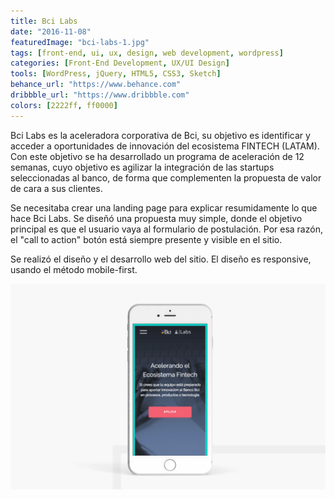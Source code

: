 ```yaml
---
title: Bci Labs
date: "2016-11-08"
featuredImage: "bci-labs-1.jpg"
tags: [front-end, ui, ux, design, web development, wordpress]
categories: [Front-End Development, UX/UI Design]
tools: [WordPress, jQuery, HTML5, CSS3, Sketch]
behance_url: "https://www.behance.com"
dribbble_url: "https://www.dribbble.com"
colors: [2222ff, ff0000]
---
```


Bci Labs es la aceleradora corporativa de Bci, su objetivo es identificar y acceder a oportunidades de innovación del ecosistema FINTECH (LATAM). Con este objetivo se ha desarrollado un programa de aceleración de 12 semanas, cuyo objetivo es agilizar la integración de las startups seleccionadas al banco, de forma que complementen la propuesta de valor de cara a sus clientes.

Se necesitaba crear una landing page para explicar resumidamente lo que hace Bci Labs. Se diseñó una propuesta muy simple, donde el objetivo principal es que el usuario vaya al formulario de postulación. Por esa razón, el "call to action" botón está siempre presente y visible en el sitio.

Se realizó el diseño y el desarrollo web del sitio. El diseño es responsive, usando el método mobile-first.

![Bci Labs mobile website](../content/work/2016-11-08-bci-labs/bci-labs-1.jpg)
